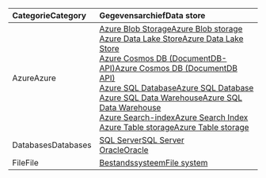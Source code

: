 | <span data-ttu-id="add24-101">**Categorie**</span><span class="sxs-lookup"><span data-stu-id="add24-101">**Category**</span></span> | <span data-ttu-id="add24-102">Gegevensarchief</span><span class="sxs-lookup"><span data-stu-id="add24-102">Data store</span></span> | 
| :-------- | :----------- | 
| <span data-ttu-id="add24-103">Azure</span><span class="sxs-lookup"><span data-stu-id="add24-103">Azure</span></span> | [<span data-ttu-id="add24-104">Azure Blob Storage</span><span class="sxs-lookup"><span data-stu-id="add24-104">Azure Blob storage</span></span>](../articles/data-factory/data-factory-azure-blob-connector.md)<br/>[<span data-ttu-id="add24-105">Azure Data Lake Store</span><span class="sxs-lookup"><span data-stu-id="add24-105">Azure Data Lake Store</span></span>](../articles/data-factory/data-factory-azure-datalake-connector.md)<br/>[<span data-ttu-id="add24-106">Azure Cosmos DB (DocumentDB-API)</span><span class="sxs-lookup"><span data-stu-id="add24-106">Azure Cosmos DB (DocumentDB API)</span></span>](../articles/data-factory/data-factory-azure-documentdb-connector.md)<br/>[<span data-ttu-id="add24-107">Azure SQL Database</span><span class="sxs-lookup"><span data-stu-id="add24-107">Azure SQL Database</span></span>](../articles/data-factory/data-factory-azure-sql-connector.md)<br/>[<span data-ttu-id="add24-108">Azure SQL Data Warehouse</span><span class="sxs-lookup"><span data-stu-id="add24-108">Azure SQL Data Warehouse</span></span>](../articles/data-factory/data-factory-azure-sql-data-warehouse-connector.md)<br/>[<span data-ttu-id="add24-109">Azure Search-index</span><span class="sxs-lookup"><span data-stu-id="add24-109">Azure Search Index</span></span>](../articles/data-factory/data-factory-azure-search-connector.md)<br/>[<span data-ttu-id="add24-110">Azure Table storage</span><span class="sxs-lookup"><span data-stu-id="add24-110">Azure Table storage</span></span>](../articles/data-factory/data-factory-azure-table-connector.md) | 
| <span data-ttu-id="add24-111">Databases</span><span class="sxs-lookup"><span data-stu-id="add24-111">Databases</span></span> | [<span data-ttu-id="add24-112">SQL Server</span><span class="sxs-lookup"><span data-stu-id="add24-112">SQL Server</span></span>](../articles/data-factory/data-factory-sqlserver-connector.md)<br/>[<span data-ttu-id="add24-113">Oracle</span><span class="sxs-lookup"><span data-stu-id="add24-113">Oracle</span></span>](../articles/data-factory/data-factory-onprem-oracle-connector.md) | 
| <span data-ttu-id="add24-114">File</span><span class="sxs-lookup"><span data-stu-id="add24-114">File</span></span> | [<span data-ttu-id="add24-115">Bestandssysteem</span><span class="sxs-lookup"><span data-stu-id="add24-115">File system</span></span>](../articles/data-factory/data-factory-onprem-file-system-connector.md) |
